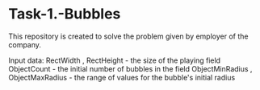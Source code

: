 # Task-1.-Bubbles
This repository is created to solve the problem given by employer of the company.

Input data:
              RectWidth , RectHeight - the size of the playing field 
              ObjectCount - the initial number of bubbles in the field
              ObjectMinRadius , ObjectMaxRadius - the range of values for the bubble's initial radius
              
            
              

 




